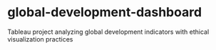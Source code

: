 # global-development-dashboard
Tableau project analyzing global development indicators with ethical visualization practices

